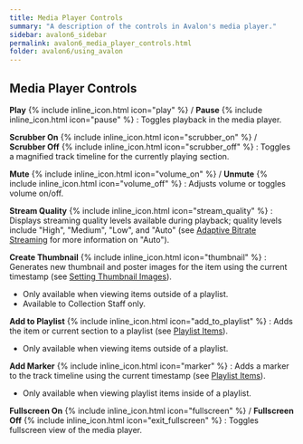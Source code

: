 ```yaml
---
title: Media Player Controls
summary: "A description of the controls in Avalon's media player."
sidebar: avalon6_sidebar
permalink: avalon6_media_player_controls.html
folder: avalon6/using_avalon
---
```


## Media Player Controls

__Play__ {% include inline_icon.html icon="play" %} / __Pause__ {% include inline_icon.html icon="pause" %}
: Toggles playback in the media player.

__Scrubber On__ {% include inline_icon.html icon="scrubber_on" %} / __Scrubber Off__ {% include inline_icon.html icon="scrubber_off" %}
: Toggles a magnified track timeline for the currently playing section.

__Mute__ {% include inline_icon.html icon="volume_on" %} / __Unmute__ {% include inline_icon.html icon="volume_off" %}
: Adjusts volume or toggles volume on/off.

__Stream Quality__ {% include inline_icon.html icon="stream_quality" %}
: Displays streaming quality levels available during playback; quality levels include "High", "Medium", "Low", and "Auto" (see [Adaptive Bitrate Streaming](avalon6_adaptive_bitrate_streaming.html) for more information on "Auto").

__Create Thumbnail__ {% include inline_icon.html icon="thumbnail" %}
: Generates new thumbnail and poster images for the item using the current timestamp (see [Setting Thumbnail Images](avalon6_setting_thumbnail_images.html)).
  * Only available when viewing items outside of a playlist.
  * Available to Collection Staff only.

__Add to Playlist__ {% include inline_icon.html icon="add_to_playlist" %}
: Adds the item or current section to a playlist (see [Playlist Items](avalon6_playlist_items.html)).
  * Only available when viewing items outside of a playlist.

__Add Marker__ {% include inline_icon.html icon="marker" %}
: Adds a marker to the track timeline using the current timestamp (see [Playlist Items](avalon6_playlist_items.html)).
  * Only available when viewing playlist items inside of a playlist.

__Fullscreen On__ {% include inline_icon.html icon="fullscreen" %} / __Fullscreen Off__ {% include inline_icon.html icon="exit_fullscreen" %}
: Toggles fullscreen view of the media player.
